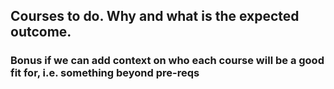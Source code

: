## Courses to do. Why and what is the expected outcome.

### Bonus if we can add context on who each course will be a good fit for, i.e. something beyond pre-reqs
